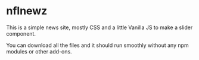 # nflnewz
This is a simple news site, mostly CSS and a little Vanilla JS to make a slider component.

You can download all the files and it should run smoothly without any npm modules or other add-ons. 
